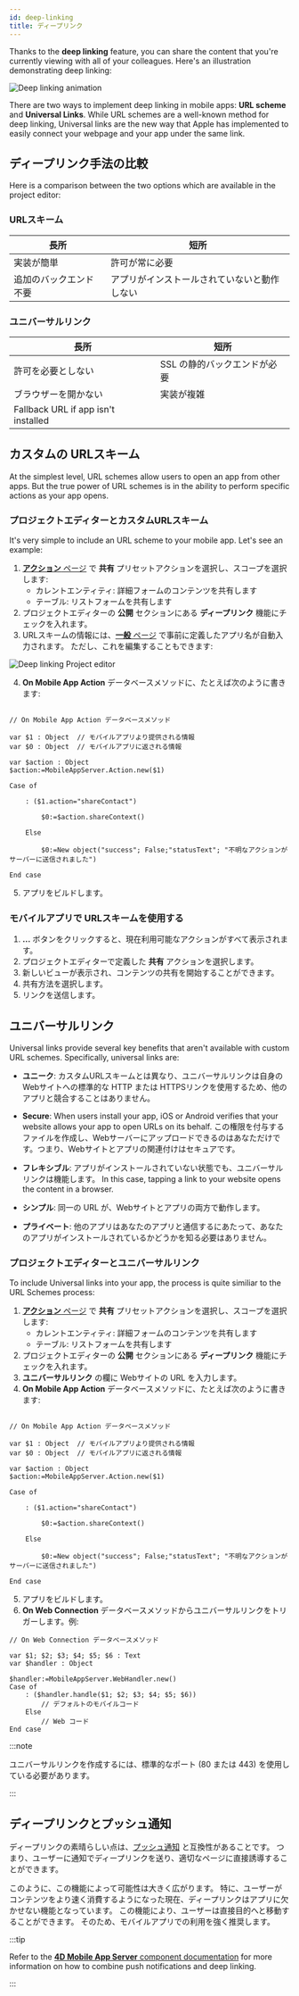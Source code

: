 ```yaml
---
id: deep-linking
title: ディープリンク
---
```


Thanks to the **deep linking** feature, you can share the content that you're currently viewing with all of your colleagues. Here's an illustration demonstrating deep linking:

![Deep linking animation](img/4d-for-ios-deeplinking.gif)

There are two ways to implement deep linking in mobile apps: **URL scheme** and **Universal Links**. While URL schemes are a well-known method for deep linking, Universal links are the new way that Apple has implemented to easily connect your webpage and your app under the same link.


## ディープリンク手法の比較

Here is a comparison between the two options which are available in the project editor:

### URLスキーム

| 長所          | 短所                     |
| ----------- | ---------------------- |
| 実装が簡単       | 許可が常に必要                |
| 追加のバックエンド不要 | アプリがインストールされていないと動作しない |

### ユニバーサルリンク

| 長所                                  | 短所               |
| ----------------------------------- | ---------------- |
| 許可を必要としない                           | SSL の静的バックエンドが必要 |
| ブラウザーを開かない                          | 実装が複雑            |
| Fallback URL if app isn't installed |                  |

## カスタムの URLスキーム

At the simplest level, URL schemes allow users to open an app from other apps. But the true power of URL schemes is in the ability to perform specific actions as your app opens.



### プロジェクトエディターとカスタムURLスキーム

It's very simple to include an URL scheme to your mobile app. Let's see an example:

1. [**アクション** ページ](../project-definition/actions.md) で **共有** プリセットアクションを選択し、スコープを選択します:
    *   カレントエンティティ: 詳細フォームのコンテンツを共有します
    *   テーブル: リストフォームを共有します
2. プロジェクトエディターの **公開** セクションにある **ディープリンク** 機能にチェックを入れます。
3. URLスキームの情報には、[**一般** ページ](../project-definition/general.md) で事前に定義したアプリ名が自動入力されます。 ただし、これを編集することもできます:

![Deep linking Project editor](img/deep-linking-project-editor-publishing-section.png)

4. **On Mobile App Action** データベースメソッドに、たとえば次のように書きます:

```4d

// On Mobile App Action データベースメソッド

var $1 : Object  // モバイルアプリより提供される情報
var $0 : Object  // モバイルアプリに返される情報

var $action : Object
$action:=MobileAppServer.Action.new($1)

Case of 

    : ($1.action="shareContact")

        $0:=$action.shareContext()

    Else 

        $0:=New object("success"; False;"statusText"; "不明なアクションがサーバーに送信されました")

End case 

```

5. アプリをビルドします。


### モバイルアプリで URLスキームを使用する

1. **...** ボタンをクリックすると、現在利用可能なアクションがすべて表示されます。
2. プロジェクトエディターで定義した **共有** アクションを選択します。
3. 新しいビューが表示され、コンテンツの共有を開始することができます。
4. 共有方法を選択します。
5. リンクを送信します。

## ユニバーサルリンク

Universal links provide several key benefits that aren't available with custom URL schemes. Specifically, universal links are:

* **ユニーク**: カスタムURLスキームとは異なり、ユニバーサルリンクは自身の Webサイトへの標準的な HTTP または HTTPSリンクを使用するため、他のアプリと競合することはありません。

* **Secure**: When users install your app, iOS or Android verifies that your website allows your app to open URLs on its behalf. この権限を付与するファイルを作成し、Webサーバーにアップロードできるのはあなただけです。つまり、Webサイトとアプリの関連付けはセキュアです。

* **フレキシブル**: アプリがインストールされていない状態でも、ユニバーサルリンクは機能します。 In this case, tapping a link to your website opens the content in a browser.

* **シンプル**: 同一の URL が、Webサイトとアプリの両方で動作します。

* **プライベート**: 他のアプリはあなたのアプリと通信するにあたって、あなたのアプリがインストールされているかどうかを知る必要はありません。

### プロジェクトエディターとユニバーサルリンク

To include Universal links into your app, the process is quite similiar to the URL Schemes process:

1. [**アクション** ページ](../project-definition/actions.md) で **共有** プリセットアクションを選択し、スコープを選択します:
    *   カレントエンティティ: 詳細フォームのコンテンツを共有します
    *   テーブル: リストフォームを共有します
2. プロジェクトエディターの **公開** セクションにある **ディープリンク** 機能にチェックを入れます。
3. **ユニバーサルリンク** の欄に Webサイトの URL を入力します。
4. **On Mobile App Action** データベースメソッドに、たとえば次のように書きます:

```4d

// On Mobile App Action データベースメソッド

var $1 : Object  // モバイルアプリより提供される情報
var $0 : Object  // モバイルアプリに返される情報

var $action : Object
$action:=MobileAppServer.Action.new($1)

Case of 

    : ($1.action="shareContact")

        $0:=$action.shareContext()

    Else 

        $0:=New object("success"; False;"statusText"; "不明なアクションがサーバーに送信されました")

End case 

```

5. アプリをビルドします。
6. **On Web Connection** データベースメソッドからユニバーサルリンクをトリガーします。例:

```4d
// On Web Connection データベースメソッド

var $1; $2; $3; $4; $5; $6 : Text
var $handler : Object

$handler:=MobileAppServer.WebHandler.new()
Case of
    : ($handler.handle($1; $2; $3; $4; $5; $6))
        // デフォルトのモバイルコード
    Else
        // Web コード
End case

```

:::note

ユニバーサルリンクを作成するには、標準的なポート (80 または 443) を使用している必要があります。

:::

## ディープリンクとプッシュ通知

ディープリンクの素晴らしい点は、[プッシュ通知](push-notification.md) と互換性があることです。 つまり、ユーザーに通知でディープリンクを送り、適切なページに直接誘導することができます。

このように、この機能によって可能性は大きく広がります。 特に、ユーザーがコンテンツをより速く消費するようになった現在、ディープリンクはアプリに欠かせない機能となっています。 この機能により、ユーザーは直接目的へと移動することができます。 そのため、モバイルアプリでの利用を強く推奨します。

:::tip

Refer to the [**4D Mobile App Server** component documentation](https://github.com/4d/4D-Mobile-App-Server/blob/main/Documentation/Classes/PushNotification.md) for more information on how to combine push notifications and deep linking.

:::







